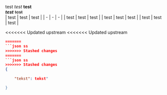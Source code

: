 test
_test_
**test**  
_**test**_
~~test~~  
| test | test | test |
| - | - | - |
| test | test | test |
| test | test | test |
| test | test | test |


<<<<<<< Updated upstream
<<<<<<< Updated upstream
```json
=======
```json ss
>>>>>>> Stashed changes
=======
```json ss
>>>>>>> Stashed changes
{
    
    "tekst": tekst"

}
```